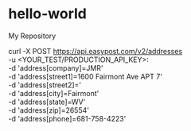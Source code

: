 # hello-world
My Repository

curl -X POST https://api.easypost.com/v2/addresses \
  -u <YOUR_TEST/PRODUCTION_API_KEY>: \
  -d 'address[company]=JMR' \
  -d 'address[street1]=1600 Fairmont Ave APT 7' \
  -d 'address[street2]=' \
  -d 'address[city]=Fairmont' \
  -d 'address[state]=WV' \
  -d 'address[zip]=26554' \
  -d 'address[phone]=681-758-4223'
